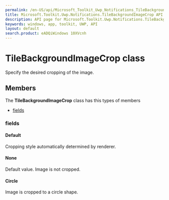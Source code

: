 ```yaml
---
permalink: /en-US/api/Microsoft_Toolkit_Uwp_Notifications_TileBackgroundImageCrop.htm
title: Microsoft.Toolkit.Uwp.Notifications.TileBackgroundImageCrop API 
description: API page for Microsoft.Toolkit.Uwp.Notifications.TileBackgroundImageCrop
keywords: windows, app, toolkit, UWP, API
layout: default
search.product: eADQiWindows 10XVcnh
---
```



# TileBackgroundImageCrop class

Specify the desired cropping of the image.

## Members

The **TileBackgroundImageCrop** class has this types of members

* [fields](#fields)

### fields

#### Default

Cropping style automatically determined by renderer.



#### None

Default value. Image is not cropped.



#### Circle

Image is cropped to a circle shape.


